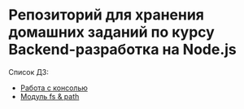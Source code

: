 # Репозиторий для хранения домашних заданий по курсу Backend-разработка на Node.js

Список ДЗ:
* [Работа с консолью](./002-console/)
* [Модуль fs & path](./004-fs_path/)